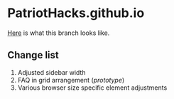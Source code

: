 # PatriotHacks.github.io
[Here](http://htmlpreview.github.io/?https://github.com/PatriotHacks/PatriotHacks.github.io/blob/small-edits/index.html) is what this branch looks like.
## Change list
1. Adjusted sidebar width
2. FAQ in grid arrangement (*prototype*)
3. Various browser size specific element adjustments
